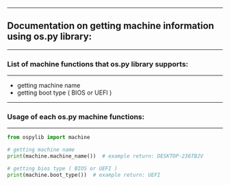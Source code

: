 ------------------------
## Documentation on getting machine information using os.py library:
------------------------
### List of machine functions that os.py library supports:
------------------------

* getting machine name
* getting boot type ( BIOS or UEFI )

------------------------
### Usage of each os.py machine functions:
------------------------

```python
from ospylib import machine

# getting machine name
print(machine.machine_name())  # example return: DESKTOP-236TBJV

# getting bios type ( BIOS or UEFI )
print(machine.boot_type())  # example return: UEFI
```